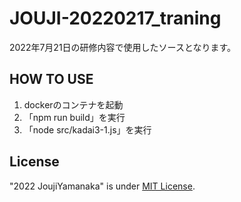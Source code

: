 # JOUJI-20220217_traning
2022年7月21日の研修内容で使用したソースとなります。

## HOW TO USE
1. dockerのコンテナを起動
2. 「npm run build」を実行
3. 「node src/kadai3-1.js」を実行

## License
"2022 JoujiYamanaka" is under [MIT License](https://en.wikipedia.org/wiki/MIT_License).
